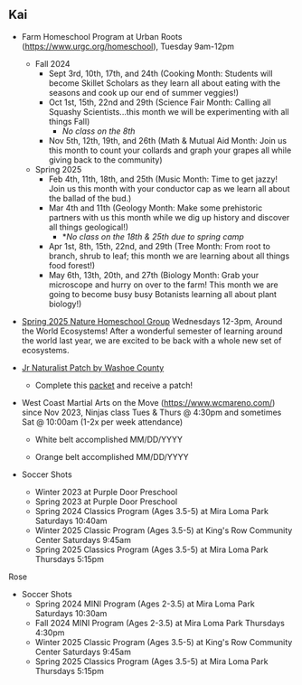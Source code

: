 ## Kai

* Farm Homeschool Program at Urban Roots (https://www.urgc.org/homeschool), Tuesday 9am-12pm
  * Fall 2024
    * Sept 3rd, 10th, 17th, and 24th (Cooking Month: Students will become Skillet Scholars as they learn all about eating with the seasons and cook up our end of summer veggies!)
    * Oct 1st, 15th, 22nd and 29th (Science Fair Month: Calling all Squashy Scientists...this month we will be experimenting with all things Fall)
      * *No class on the 8th*
    * Nov 5th, 12th, 19th, and 26th (Math & Mutual Aid Month: Join us this month to count your collards and graph your grapes all while giving back to the community)
  * Spring 2025
    * Feb 4th, 11th, 18th, and 25th (Music Month: Time to get jazzy! Join us this month with your conductor cap as we learn all about the ballad of the bud.)
    * Mar 4th and 11th (Geology Month: Make some prehistoric partners with us this month while we dig up history and discover all things geological!)
      * **No class on the 18th & 25th due to spring camp*
    * Apr 1st, 8th, 15th, 22nd, and 29th (Tree Month: From root to branch, shrub to leaf; this month we are learning about all things food forest!)
    * May 6th, 13th, 20th, and 27th (Biology Month: Grab your microscope and hurry on over to the farm! This month we are going to become busy busy Botanists learning all about plant biology!)
* [Spring 2025 Nature Homeschool Group](https://www.washoecounty.gov/parks/maycenterhome/arboretum/arboretum_programming/youth_programs/elementary_age_programs.php) Wednesdays 12-3pm, Around the World Ecosystems! After a wonderful semester of learning around the world last year, we are excited to be back with a whole new set of ecosystems.
* [Jr Naturalist Patch by Washoe County](https://www.washoecounty.gov/parks/maycenterhome/arboretum/arboretum_programming/youth_programs/elementary_age_programs.php) 
  * Complete this [packet](https://www.washoecounty.gov/parks/files/arbo%20files/Jr.-Naturalist-2.pdf) and receive a patch! 

* West Coast Martial Arts on the Move (https://www.wcmareno.com/) since Nov 2023, Ninjas class Tues & Thurs @ 4:30pm and sometimes Sat @ 10:00am (1-2x per week attendance) 

  * White belt accomplished MM/DD/YYYY

  * Orange belt accomplished MM/DD/YYYY

* Soccer Shots

  * Winter 2023 at Purple Door Preschool
  * Spring 2023 at Purple Door Preschool
  * Spring 2024 Classics Program (Ages 3.5-5) at Mira Loma Park Saturdays 10:40am
  * Winter 2025 Classic Program (Ages 3.5-5) at King's Row Community Center Saturdays 9:45am
  * Spring 2025 Classics Program (Ages 3.5-5) at Mira Loma Park Thursdays 5:15pm

  

Rose

* Soccer Shots
  * Spring 2024 MINI Program (Ages 2-3.5) at Mira Loma Park Saturdays 10:30am
  * Fall 2024 MINI Program (Ages 2-3.5) at Mira Loma Park Thursdays 4:30pm
  * Winter 2025 Classic Program (Ages 3.5-5) at King's Row Community Center Saturdays 9:45am
  * Spring 2025 Classics Program (Ages 3.5-5) at Mira Loma Park Thursdays 5:15pm


